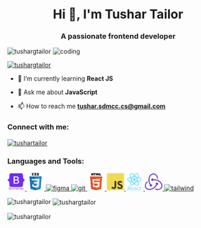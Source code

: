 <h1 align="center">Hi 👋, I'm Tushar Tailor</h1>
<h3 align="center">A passionate frontend developer</h3>
<img align="right" alt="coding" width="400" src="https://media4.giphy.com/media/odTTszSU3M3pb5I9eW/200w.gif?cid=82a1493b4qsndu0ef9gw2rgbc80hkyt2y399mrrv5x100d2q&ep=v1_gifs_related&rid=200w.gif&ct=g" >

<p align="left"> <img src="https://komarev.com/ghpvc/?username=tushargtailor&label=Profile%20views&color=0e75b6&style=flat" alt="tushargtailor" /> </p>

<p align="left"> <a href="https://github.com/ryo-ma/github-profile-trophy"><img src="https://github-profile-trophy.vercel.app/?username=tushargtailor" alt="tushargtailor" /></a> </p>

- 🌱 I’m currently learning **React JS**

- 💬 Ask me about **JavaScript**

- 📫 How to reach me **tushar.sdmcc.cs@gmail.com**

<h3 align="left">Connect with me:</h3>
<p align="left">
<a href="https://linkedin.com/in/tushartailor" target="blank"><img align="center" src="https://raw.githubusercontent.com/rahuldkjain/github-profile-readme-generator/master/src/images/icons/Social/linked-in-alt.svg" alt="tushartailor" height="30" width="40" /></a>
</p>

<h3 align="left">Languages and Tools:</h3>
<p align="left"> <a href="https://getbootstrap.com" target="_blank" rel="noreferrer"> <img src="https://raw.githubusercontent.com/devicons/devicon/master/icons/bootstrap/bootstrap-plain-wordmark.svg" alt="bootstrap" width="40" height="40"/> </a> <a href="https://www.w3schools.com/css/" target="_blank" rel="noreferrer"> <img src="https://raw.githubusercontent.com/devicons/devicon/master/icons/css3/css3-original-wordmark.svg" alt="css3" width="40" height="40"/> </a> <a href="https://www.figma.com/" target="_blank" rel="noreferrer"> <img src="https://www.vectorlogo.zone/logos/figma/figma-icon.svg" alt="figma" width="40" height="40"/> </a> <a href="https://git-scm.com/" target="_blank" rel="noreferrer"> <img src="https://www.vectorlogo.zone/logos/git-scm/git-scm-icon.svg" alt="git" width="40" height="40"/> </a> <a href="https://www.w3.org/html/" target="_blank" rel="noreferrer"> <img src="https://raw.githubusercontent.com/devicons/devicon/master/icons/html5/html5-original-wordmark.svg" alt="html5" width="40" height="40"/> </a> <a href="https://developer.mozilla.org/en-US/docs/Web/JavaScript" target="_blank" rel="noreferrer"> <img src="https://raw.githubusercontent.com/devicons/devicon/master/icons/javascript/javascript-original.svg" alt="javascript" width="40" height="40"/> </a> <a href="https://reactjs.org/" target="_blank" rel="noreferrer"> <img src="https://raw.githubusercontent.com/devicons/devicon/master/icons/react/react-original-wordmark.svg" alt="react" width="40" height="40"/> </a> <a href="https://redux.js.org" target="_blank" rel="noreferrer"> <img src="https://raw.githubusercontent.com/devicons/devicon/master/icons/redux/redux-original.svg" alt="redux" width="40" height="40"/> </a> <a href="https://tailwindcss.com/" target="_blank" rel="noreferrer"> <img src="https://www.vectorlogo.zone/logos/tailwindcss/tailwindcss-icon.svg" alt="tailwind" width="40" height="40"/> </a> </p>

<p><img align="left" src="https://github-readme-stats.vercel.app/api/top-langs?username=tushargtailor&show_icons=true&locale=en&layout=compact" alt="tushargtailor" /></p>

<p>&nbsp;<img align="center" src="https://github-readme-stats.vercel.app/api?username=tushargtailor&show_icons=true&locale=en" alt="tushargtailor" /></p>

<p><img align="center" src="https://github-readme-streak-stats.herokuapp.com/?user=tushargtailor&" alt="tushargtailor" /></p>


